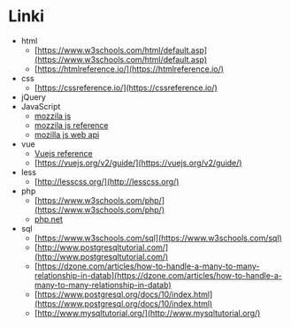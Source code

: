 # Linki

- html
	- [https://www.w3schools.com/html/default.asp](https://www.w3schools.com/html/default.asp)
	- [https://htmlreference.io/](https://htmlreference.io/)
- css
    - [https://cssreference.io/](https://cssreference.io/) 
- jQuery
- JavaScript
    - [mozzila js](https://developer.mozilla.org/en-US/docs/Web/JavaScript)
    - [mozzila js reference](https://developer.mozilla.org/en-US/docs/Web/JavaScript/Reference)
    - [mozilla js web api](https://developer.mozilla.org/en-US/docs/Web/API)
- vue
    - [Vuejs reference](https://vuejs.org/v2/api/)
    - [https://vuejs.org/v2/guide/](https://vuejs.org/v2/guide/)
- less
    - [http://lesscss.org/](http://lesscss.org/)  
- php
    - [https://www.w3schools.com/php/](https://www.w3schools.com/php/) 
    - [php.net](https://www.php.net/)
- sql
    - [https://www.w3schools.com/sql](https://www.w3schools.com/sql)
    - [http://www.postgresqltutorial.com/](http://www.postgresqltutorial.com/)
    - [https://dzone.com/articles/how-to-handle-a-many-to-many-relationship-in-datab](https://dzone.com/articles/how-to-handle-a-many-to-many-relationship-in-datab)
    - [https://www.postgresql.org/docs/10/index.html](https://www.postgresql.org/docs/10/index.html)
    - [http://www.mysqltutorial.org/](http://www.mysqltutorial.org/)